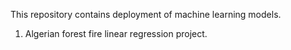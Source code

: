 This repository contains deployment of machine learning models.
1. Algerian forest fire linear regression project.
